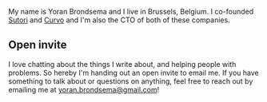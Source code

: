 My name is Yoran Brondsema and I live in Brussels, Belgium. I co-founded
[Sutori](https://www.sutori.com) and [Curvo](https://curvo.fund/?utm_source=yoranbrondsema-blog&utm_medium=about) and I'm also the
CTO of both of these companies.

## Open invite
I love chatting about the things I write about, and helping people with
problems. So hereby I'm handing out an open invite to email me. If you have
something to talk about or questions on anything, feel free to reach out by
emailing me at [yoran.brondsema@gmail.com](mailto:yoran.brondsema@gmail.com)!
